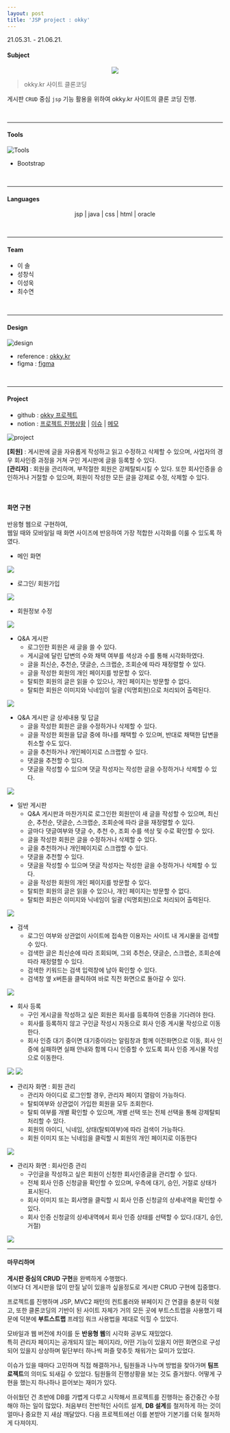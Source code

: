 ```yaml
---
layout: post
title: 'JSP project : okky'
---
```

21.05.31. - 21.06.21.
<br>

#### Subject
<center><img src="../assets/img/projects/proj-1/thumbnail.jpg"></center>

> okky.kr 사이트 클론코딩

게시판 `CRUD` 중심 `jsp` 기능 활용을 위하여 okky.kr 사이트의 클론 코딩 진행.

<br>

---
#### Tools
![Tools](../assets/img/projects/proj-1/01.PNG)

+ Bootstrap

<br>

---
#### Languages
<p align="center">jsp | java | css | html | oracle</p>

<br>

---

#### Team

* 이 솔
* 성창식
* 이성욱
* 최수연

<br>

---

#### Design
![design](../assets/img/projects/proj-1/02.PNG)
* reference : [okky.kr]
* figma : [figma] 

<br>

---

#### Project
* github : [okky 프로젝트]
* notion : [프로젝트 진행상황] \| [이슈] \| [메모]	

![project](../assets/img/projects/proj-1/03.PNG)

**[회원]** : 게시판에 글을 자유롭게 작성하고 읽고 수정하고 삭제할 수 있으며, 사업자의 경우 회사인증 과정을 거쳐 구인 게시판에 글을 등록할 수 있다.    
**[관리자]** : 회원을 관리하며, 부적절한 회원은 강제탈퇴시킬 수 있다. 또한 회사인증을 승인하거나 거절할 수 있으며, 회원이 작성한 모든 글을 강제로 수정, 삭제할 수 있다.

<br>

#### 화면 구현
반응형 웹으로 구현하여,   
웹일 때와 모바일일 때 화면 사이즈에 반응하여 가장 적합한 시각화를 이룰 수 있도록 하였다.   

- 메인 화면
<img src="../assets/img/projects/proj-1/3.PNG" onclick="window.open(this.src)" style="cursor: pointer;">

<br>

- 로그인/ 회원가입
<img src="../assets/img/projects/proj-1/4.PNG" onclick="window.open(this.src)" style="cursor: pointer;">

<br>

- 회원정보 수정
<img src="../assets/img/projects/proj-1/5.PNG" onclick="window.open(this.src)" style="cursor: pointer;">

<br>

- Q&A 게시판
	- 로그인한 회원은 새 글을 쓸 수 있다.
	- 게시글에 달린 답변의 수와 채택 여부를 색상과 수를 통해 시각화하였다.
	- 글을 최신순, 추천순, 댓글순, 스크랩순, 조회순에 따라 재정렬할 수 있다.
	- 글을 작성한 회원의 개인 페이지를 방문할 수 있다.
	- 탈퇴한 회원의 글은 읽을 수 있으나, 개인 페이지는 방문할 수 없다.
	- 탈퇴한 회원은 이미지와 닉네임이 일괄 (익명회원)으로 처리되어 출력된다.
<img src="../assets/img/projects/proj-1/6.PNG" onclick="window.open(this.src)" style="cursor: pointer;">

<br>

- Q&A 게시판 글 상세내용 및 답글
	- 글을 작성한 회원은 글을 수정하거나 삭제할 수 있다.
	- 글을 작성한 회원을 답글 중에 하나를 채택할 수 있으며, 반대로 채택한 답변을 취소할 수도 있다.
	- 글을 추천하거나 개인페이지로 스크랩할 수 있다.
	- 댓글을 추천할 수 있다.
	- 댓글을 작성할 수 있으며 댓글 작성자는 작성한 글을 수정하거나 삭제할 수 있다.
<img src="../assets/img/projects/proj-1/7.PNG" onclick="window.open(this.src)" style="cursor: pointer;">

<br>

- 일반 게시판
	- Q&A 게시판과 마찬가지로 로그인한 회원만이 새 글을 작성할 수 있으며,  최신순, 추천순, 댓글순, 스크랩순, 조회순에 따라 글을 재정렬할 수 있다.
	- 글마다 댓글여부와 댓글 수, 추천 수, 조회 수를 색상 및 수로 확인할 수 있다.
	- 글을 작성한 회원은 글을 수정하거나 삭제할 수 있다.
	- 글을 추천하거나 개인페이지로 스크랩할 수 있다.
	- 댓글을 추천할 수 있다.
	- 댓글을 작성할 수 있으며 댓글 작성자는 작성한 글을 수정하거나 삭제할 수 있다.
	- 글을 작성한 회원의 개인 페이지를 방문할 수 있다.
	- 탈퇴한 회원의 글은 읽을 수 있으나, 개인 페이지는 방문할 수 없다.
	- 탈퇴한 회원은 이미지와 닉네임이 일괄 (익명회원)으로 처리되어 출력된다.
<img src="../assets/img/projects/proj-1/8.PNG" onclick="window.open(this.src)" style="cursor: pointer;">

<br>

- 검색
	- 로그인 여부와 상관없이 사이트에 접속한 이용자는 사이트 내 게시물을 검색할 수 있다.
	- 검색한 글은 최신순에 따라 조회되며, 그외 추천순, 댓글순, 스크랩순, 조회순에 따라 재정렬할 수 있다.
	- 검색한 키워드는 검색 입력창에 남아 확인할 수 있다.
	- 검색창 옆 x버튼을 클릭하여 바로 직전 화면으로 돌아갈 수 있다.
<img src="../assets/img/projects/proj-1/9.PNG" onclick="window.open(this.src)" style="cursor: pointer;">

<br>

- 회사 등록
	- 구인 게시글을 작성하고 싶은 회원은 회사를 등록하여 인증을 기다려야 한다.
	- 회사를 등록하지 않고 구인글 작성시 자동으로 회사 인증 게시물 작성으로 이동한다.
	- 회사 인증 대기 중이면 대기중이라는 알림창과 함께 이전화면으로 이동, 회사 인증에 실패하면 실패 안내와 함께 다시 인증할 수 있도록 회사 인증 게시물 작성으로 이동한다.
<img src="../assets/img/projects/proj-1/10.PNG" onclick="window.open(this.src)" style="cursor: pointer;">
<img src="../assets/img/projects/proj-1/11.PNG" onclick="window.open(this.src)" style="cursor: pointer;">

<br>

- 관리자 화면 : 회원 관리
	- 관리자 아이디로 로그인할 경우, 관리자 페이지 열람이 가능하다.
	- 탈퇴여부와 상관없이 가입한 회원을 모두 조회한다.
	- 탈퇴 여부를 개별 확인할 수 있으며, 개별 선택 또는 전체 선택을 통해 강제탈퇴 처리할 수 있다.
	- 회원의 아이디, 닉네임, 상태(탈퇴여부)에 따라 검색이 가능하다.
	- 회원 이미지 또는 닉네임을 클릭할 시 회원의 개인 페이지로 이동한다
<img src="../assets/img/projects/proj-1/12.PNG" onclick="window.open(this.src)" style="cursor: pointer;">

<br>

- 관리자 화면 : 회사인증 관리
	- 구인글을 작성하고 싶은 회원이 신청한 회사인증글을 관리할 수 있다.
	- 전체 회사 인증 신청글을 확인할 수 있으며, 우측에 대기, 승인, 거절로 상태가 표시된다.
	- 회사 이미지 또는 회사명을 클릭할 시 회사 인증 신청글의 상세내역을 확인할 수 있다.
	- 회사 인증 신청글의 상세내역에서 회사 인증 상태를 선택할 수 있다.(대기, 승인, 거절)
<img src="../assets/img/projects/proj-1/13.PNG" onclick="window.open(this.src)" style="cursor: pointer;">

<br>

---

#### 마무리하며

**게시판 중심의 CRUD 구현**을 완벽하게 수행했다.  
이보다 더 게시판을 많이 만질 날이 있을까 싶을정도로 게시판 CRUD 구현에 집중했다.  

프로젝트를 진행하며 JSP, MVC2 패턴의 컨트롤러와 뷰페이지 간 연결을 충분히 익혔고, 또한 클론코딩의 기반이 된 사이트 자체가 거의 모든 곳에 부트스트랩을 사용했기 때문에 덕분에 **부트스트랩** 프레임 워크 사용법을 제대로 익힐 수 있었다. 

모바일과 웹 버전에 차이를 둔 **반응형 웹**의 시각화 공부도 재밌었다.  
특히 관리자 페이지는 공개되지 않는 페이지라, 어떤 기능이 있을지 어떤 화면으로 구성되어 있을지 상상하며 밑단부터 하나씩 퍼즐 맞추듯 채워가는 묘미가 있었다.  

이슈가 있을 때마다 고민하며 직접 해결하거나, 팀원들과 나누며 방법을 찾아가며 **팀프로젝트**의 의미도 되새길 수 있었다. 팀원들의 진행상황을 보는 것도 즐거웠다. 어떻게 구현을 했는지 하나하나 뜯어보는 재미가 있다.  

아쉬웠던 건 초반에 DB를 가볍게 다루고 시작해서 프로젝트를 진행하는 중간중간 수정해야 하는 일이 많았다. 처음부터 전반적인 사이트 설계, **DB 설계**를 철저하게 하는 것이 얼마나 중요한 지 새삼 깨달았다. 다음 프로젝트에선 이를 본받아 기본기를 더욱 철저하게 다져야지.


[okky.kr]:http://okky.kr
[figma]:https://www.figma.com/file/4zPrahuUVJw0Vx3DtVN5HK/JSP-%ED%94%84%EB%A1%9C%EC%A0%9D%ED%8A%B8-okky.kr?node-id=0%3A1
[okky 프로젝트]:https://github.com/sd02052/jspTeamProject
[프로젝트 진행상황]:https://www.notion.so/dc8e87156a57440e8c794b4c24567af4?v=32c54bac0daa4e6ba317f4283328e3da
[이슈]:https://www.notion.so/ee95cbaa912746c3b4e48a26877a8266?v=f6cf2a6cbb084ee09aede41728a1a424
[메모]:https://www.notion.so/1b1c151db9eb42c89b4df8d0790b263d?v=01bdf4d9309f4856892698e00b48a34a